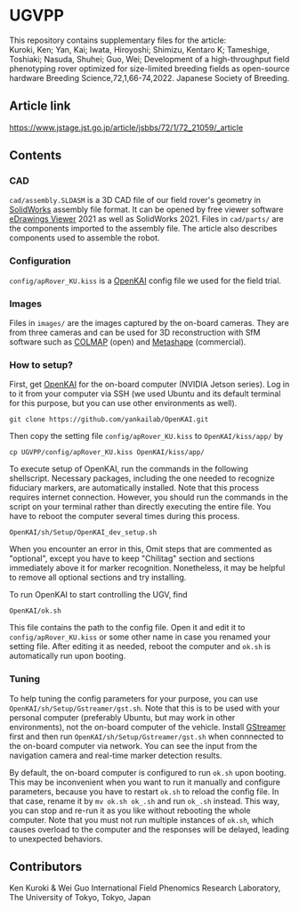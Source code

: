 # UGVPP

This repository contains supplementary files for the article:  
Kuroki, Ken; Yan, Kai; Iwata, Hiroyoshi; Shimizu, Kentaro K; Tameshige, Toshiaki; Nasuda, Shuhei; Guo, Wei; 	Development of a high-throughput field phenotyping rover optimized for size-limited breeding fields as open-source hardware	Breeding Science,72,1,66-74,2022.	Japanese Society of Breeding.

## Article link
https://www.jstage.jst.go.jp/article/jsbbs/72/1/72_21059/_article

## Contents

### CAD
`cad/assembly.SLDASM` is a 3D CAD file of our field rover's geometry in [SolidWorks](https://www.solidworks.com/) assembly file format. It can be opened by free viewer software [eDrawings Viewer](https://www.edrawingsviewer.com/) 2021 as well as SolidWorks 2021. Files in `cad/parts/` are the components imported to the assembly file. The article also describes components used to assemble the robot.

### Configuration
`config/apRover_KU.kiss` is a [OpenKAI](https://github.com/yankailab/OpenKAI) config file we used for the field trial.

### Images
Files in `images/` are the images captured by the on-board cameras. They are from three cameras and can be used for 3D reconstruction with SfM software such as [COLMAP](https://colmap.github.io/) (open) and [Metashape](https://www.agisoft.com/) (commercial).

### How to setup?
First, get [OpenKAI](https://github.com/yankailab/OpenKAI) for the on-board computer (NVIDIA Jetson series). Log in to it from your computer via SSH (we used Ubuntu and its default terminal for this purpose, but you can use other environments as well).

```
git clone https://github.com/yankailab/OpenKAI.git
```

Then copy the setting file `config/apRover_KU.kiss` to `OpenKAI/kiss/app/` by

```
cp UGVPP/config/apRover_KU.kiss OpenKAI/kiss/app/
```

To execute setup of OpenKAI, run the commands in the following shellscript. Necessary packages, including the one needed to recognize fiduciary markers, are automatically installed. Note that this process requires internet connection. However, you should run the commands in the script on your terminal rather than directly executing the entire file. You have to reboot the computer several times during this process.

```
OpenKAI/sh/Setup/OpenKAI_dev_setup.sh
```

When you encounter an error in this, Omit steps that are commented as "optional", except you have to keep "Chilitag" section and sections immediately above it for marker recognition. Nonetheless, it may be helpful to remove all optional sections and try installing.

To run OpenKAI to start controlling the UGV, find

```
OpenKAI/ok.sh
```

This file contains the path to the config file. Open it and edit it to `config/apRover_KU.kiss` or some other name in case you renamed your setting file. After editing it as needed, reboot the computer and `ok.sh` is automatically run upon booting.

### Tuning
To help tuning the config parameters for your purpose, you can use `OpenKAI/sh/Setup/Gstreamer/gst.sh`. Note that this is to be used with your personal computer (preferably Ubuntu, but may work in other environments), not the on-board computer of the vehicle. Install [GStreamer](https://gstreamer.freedesktop.org/) first and then run `OpenKAI/sh/Setup/Gstreamer/gst.sh` when connnected to the on-board computer via network. You can see the input from the navigation camera and real-time marker detection results.

By default, the on-board computer is configured to run `ok.sh` upon booting. This may be inconvenient when you want to run it manually and configure parameters, because you have to restart `ok.sh` to reload the config file. In that case, rename it by `mv ok.sh ok_.sh` and run `ok_.sh` instead. This way, you can stop and re-run it as you like without rebooting the whole computer. Note that you must not run multiple instances of `ok.sh`, which causes overload to the computer and the responses will be delayed, leading to unexpected behaviors.

## Contributors
Ken Kuroki & Wei Guo
International Field Phenomics Research Laboratory, The University of Tokyo, Tokyo, Japan
